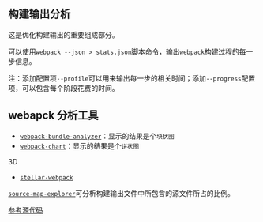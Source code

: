 ## 构建输出分析

这是优化构建输出的重要组成部分。

可以使用`webpack --json > stats.json`脚本命令，输出`webpack`构建过程的每一步信息。

注：添加配置项`--profile`可以用来输出每一步的相关时间；添加`--progress`配置项，可以包含每个阶段花费的时间。

## webapck 分析工具


* [`webpack-bundle-analyzer`](https://github.com/webpack-contrib/webpack-bundle-analyzer)：显示的结果是个`块状图`
* [`webpack-chart`](https://github.com/alexkuz/webpack-chart)：显示的结果是个`饼状图`

3D

* [`stellar-webpack`](https://github.com/alexkuz/stellar-webpack)


[`source-map-explorer`](https://github.com/danvk/source-map-explorer)可分析构建输出文件中所包含的源文件所占的比例。

[参考源代码](https://github.com/lvzhenbang/webpack-learning/tree/master/demo/example-17)